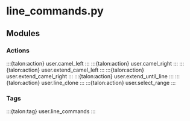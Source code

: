 # line_commands.py

## Modules

### Actions

:::{talon:action} user.camel_left
:::
:::{talon:action} user.camel_right
:::
:::{talon:action} user.extend_camel_left
:::
:::{talon:action} user.extend_camel_right
:::
:::{talon:action} user.extend_until_line
:::
:::{talon:action} user.line_clone
:::
:::{talon:action} user.select_range
:::

### Tags

:::{talon:tag} user.line_commands
:::
